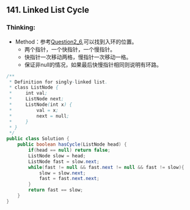 ## 141. Linked List Cycle
### Thinking:
* Method：参考[Question2_6](https://github.com/Seanforfun/Algorithm/blob/master/leetcode/Offer/Question2_6.md),可以找到入环的位置。
	* 两个指针，一个快指针，一个慢指针。
	* 快指针一次移动两格，慢指针一次移动一格。
	* 保证非null的情况，如果最后快慢指针相同则说明有环路。

```Java
/**
 * Definition for singly-linked list.
 * class ListNode {
 *     int val;
 *     ListNode next;
 *     ListNode(int x) {
 *         val = x;
 *         next = null;
 *     }
 * }
 */
public class Solution {
    public boolean hasCycle(ListNode head) {
        if(head == null) return false;
        ListNode slow = head;
        ListNode fast = slow.next;
        while(fast != null && fast.next != null && fast != slow){
            slow = slow.next;
            fast = fast.next.next;
        }
        return fast == slow;
    }
}
```